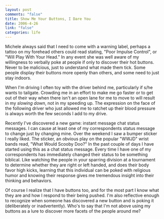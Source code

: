 ```yaml
--- 
layout: post
comments: "false"
title: Show Me Your Buttons, I Dare You
date: 2006-4-26
link: "false"
categories: life
---
```

Michele always said that I need to come with a warning label, perhaps a tattoo on my forehead others could read stating, "Poor Impulse Control", or "Will Play With Your Head." In any event she was well aware of my willingness to verbally poke at people if only to discover their hot buttons. Never to be malicious, just to understand what made them tick. Some people display their buttons more openly than others, and some need to just stay indoors.

When I'm driving I often toy with the driver behind me, particularly if s/he wants to tailgate. Crowding me in an effort to make me go faster or to get out of their way when there isn't an open lane for me to move to will result in my <i>slowing down</i>, not in my speeding up. The expression on the face of the following driver who just allowed me to ratchet up their blood pressure is always worth the few seconds I add to my drive.

Recently I've discovered a new game: instant message chat status messages. I can cause at least one of my correspondents status message to change just by changing mine. Over the weekend I saw a bumper sticker I really liked. The sticker, an obvious play on the popular "WWJD" wrist bands read, "What Would Scooby Doo?" In the past couple of days I have started using this as a chat status message. Every time I have one of my correspondents has immediately changed their status to be something biblical. Like watching the people in your sparring division at a tournament to determine whether they are right or left handed, and does their body favor high kicks, learning that this individual can be poked with religious humor and knowing their response gives me tremendous insight into their thinking and behaviors.

Of course I realize that I have buttons too, and for the most part I know what they are and how I respond to their being pushed. I'm also reflective enough to recognize when someone has discovered a new button and is poking it (deliberately or inadvertently). Who's to say that I'm not above using my buttons as a lure to discover more facets of the people around me?

